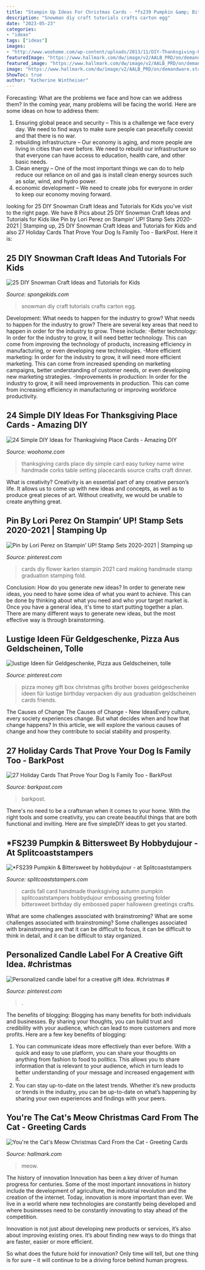 ```yaml
---
title: "Stampin Up Ideas For Christmas Cards - *fs239 Pumpkin &amp; Bittersweet By Hobbydujour"
description: "Snowman diy craft tutorials crafts carton egg"
date: "2023-05-23"
categories:
- "ideas"
tags: ["ideas"]
images:
- "http://www.woohome.com/wp-content/uploads/2013/11/DIY-Thanksgiving-Place-Cards-22.jpg"
featuredImage: "https://www.hallmark.com/dw/image/v2/AALB_PRD/on/demandware.static/-/Sites-hallmark-master/default/dw07b9ee51/images/finished-goods/Cats-Meow-Christmas-Card-From-the-Cat_299XZH5804_04.jpg?sw=1920"
featured_image: "https://www.hallmark.com/dw/image/v2/AALB_PRD/on/demandware.static/-/Sites-hallmark-master/default/dw07b9ee51/images/finished-goods/Cats-Meow-Christmas-Card-From-the-Cat_299XZH5804_04.jpg?sw=1920"
image: "https://www.hallmark.com/dw/image/v2/AALB_PRD/on/demandware.static/-/Sites-hallmark-master/default/dw07b9ee51/images/finished-goods/Cats-Meow-Christmas-Card-From-the-Cat_299XZH5804_04.jpg?sw=1920"
ShowToc: true
author: "Katherine Wintheiser"
---
```



Forecasting: What are the problems we face and how can we address them?
In the coming year, many problems will be facing the world. Here are some ideas on how to address them: 
1. Ensuring global peace and security – This is a challenge we face every day. We need to find ways to make sure people can peacefully coexist and that there is no war. 
2. rebuilding infrastructure – Our economy is aging, and more people are living in cities than ever before. We need to rebuild our infrastructure so that everyone can have access to education, health care, and other basic needs. 
3. Clean energy – One of the most important things we can do to help reduce our reliance on oil and gas is install clean energy sources such as solar, wind, and hydro power. 
4. economic development – We need to create jobs for everyone in order to keep our economy moving forward.

	

		
looking for 25 DIY Snowman Craft Ideas and Tutorials for Kids you've visit to the right page. We have 8 Pics about 25 DIY Snowman Craft Ideas and Tutorials for Kids like Pin by Lori Perez on Stampin’ UP! Stamp Sets 2020-2021 | Stamping up, 25 DIY Snowman Craft Ideas and Tutorials for Kids and also 27 Holiday Cards That Prove Your Dog Is Family Too - BarkPost. Here it is:
		
    
## 25 DIY Snowman Craft Ideas And Tutorials For Kids

<img loading=lazy src="http://spongekids.com/wp-content/uploads/2016/12/diy-snowman/23-diy-snowman-crafts-for-kids.jpg" onerror="this.onerror=null;this.src='https://tse3.mm.bing.net/th?id=OIP.k1Jtik1hc2IcRgwS9Fp_QQHaOu&amp;pid=15.1';" alt="25 DIY Snowman Craft Ideas and Tutorials for Kids">

_Source: spongekids.com_

>snowman diy craft tutorials crafts carton egg. 

	

Development: What needs to happen for the industry to grow?
What needs to happen for the industry to grow? 
There are several key areas that need to happen in order for the industry to grow. These include: 
-Better technology: In order for the industry to grow, it will need better technology. This can come from improving the technology of products, increasing efficiency in manufacturing, or even developing new technologies. 
-More efficient marketing: In order for the industry to grow, it will need more efficient marketing. This can come from increased spending on marketing campaigns, better understanding of customer needs, or even developing new marketing strategies. 
-Improvements in production: In order for the industry to grow, it will need improvements in production. This can come from increasing efficiency in manufacturing or improving workforce productivity.

    
## 24 Simple DIY Ideas For Thanksgiving Place Cards - Amazing DIY

<img loading=lazy src="http://www.woohome.com/wp-content/uploads/2013/11/DIY-Thanksgiving-Place-Cards-22.jpg" onerror="this.onerror=null;this.src='https://tse4.mm.bing.net/th?id=OIP.oNDfsGogfHYEMdcgp1sY4AHaLH&amp;pid=15.1';" alt="24 Simple DIY Ideas for Thanksgiving Place Cards - Amazing DIY">

_Source: woohome.com_

>thanksgiving cards place diy simple card easy turkey name wine handmade corks table setting placecards source crafts craft dinner. 

	

What is creativity?
Creativity is an essential part of any creative person’s life. It allows us to come up with new ideas and concepts, as well as to produce great pieces of art. Without creativity, we would be unable to create anything great.

    
## Pin By Lori Perez On Stampin’ UP! Stamp Sets 2020-2021 | Stamping Up

<img loading=lazy src="https://i.pinimg.com/736x/82/72/29/8272293b4e9ea23e37bd226396f70ed2.jpg" onerror="this.onerror=null;this.src='https://tse3.mm.bing.net/th?id=OIP.Wk_M8pnRRc__PkVHLMvOjAHaJ3&amp;pid=15.1';" alt="Pin by Lori Perez on Stampin’ UP! Stamp Sets 2020-2021 | Stamping up">

_Source: pinterest.com_

>cards diy flower karten stampin 2021 card making handmade stamp graduation stamping fold. 

	

Conclusion: How do you generate new ideas?
In order to generate new ideas, you need to have some idea of what you want to achieve. This can be done by thinking about what you need and who your target market is. Once you have a general idea, it's time to start putting together a plan. There are many different ways to generate new ideas, but the most effective way is through brainstorming.

    
## Lustige Ideen Für Geldgeschenke, Pizza Aus Geldscheinen, Tolle

<img loading=lazy src="https://i.pinimg.com/736x/be/ba/04/beba041f274c35f3c483d281969883af.jpg" onerror="this.onerror=null;this.src='https://tse1.mm.bing.net/th?id=OIP.QGqO0Jzw4yKzgzt9uz3oTgHaNK&amp;pid=15.1';" alt="lustige Ideen für Geldgeschenke, Pizza aus Geldscheinen, tolle">

_Source: pinterest.com_

>pizza money gift box christmas gifts brother boxes geldgeschenke ideen für lustige birthday verpacken diy aus graduation geldscheinen cards friends. 

	

The Causes of Change
The Causes of Change - New IdeasEvery culture, every society experiences change. But what decides when and how that change happens? In this article, we will explore the various causes of change and how they contribute to social stability and prosperity.

    
## 27 Holiday Cards That Prove Your Dog Is Family Too - BarkPost

<img loading=lazy src="https://barkpost.com/wp-content/uploads/2015/10/naughty.jpg" onerror="this.onerror=null;this.src='https://tse2.mm.bing.net/th?id=OIP.ClDOaNRWUtUos0-Wf4bI1AHaLH&amp;pid=15.1';" alt="27 Holiday Cards That Prove Your Dog Is Family Too - BarkPost">

_Source: barkpost.com_

>barkpost. 

	

There's no need to be a craftsman when it comes to your home. With the right tools and some creativity, you can create beautiful things that are both functional and inviting. Here are five simpleDIY ideas to get you started.

    
## *FS239 Pumpkin &amp; Bittersweet By Hobbydujour - At Splitcoaststampers

<img loading=lazy src="http://images.splitcoaststampers.com/data/gallery/500/2011/09/04/100_3540_by_hobbydujour.jpg" onerror="this.onerror=null;this.src='https://tse2.mm.bing.net/th?id=OIP.IZe0hzHpUO-B5DngTFPgGgAAAA&amp;pid=15.1';" alt="*FS239 Pumpkin &amp; Bittersweet by hobbydujour - at Splitcoaststampers">

_Source: splitcoaststampers.com_

>cards fall card handmade thanksgiving autumn pumpkin splitcoaststampers hobbydujour embossing greeting folder bittersweet birthday diy embossed paper halloween greetings crafts. 

	

What are some challenges associated with brainstroming?
What are some challenges associated with brainstroming?
Some challenges associated with brainstroming are that it can be difficult to focus, it can be difficult to think in detail, and it can be difficult to stay organized.

    
## Personalized Candle Label For A Creative Gift Idea. #christmas #

<img loading=lazy src="https://i.pinimg.com/736x/a5/2a/a7/a52aa7d585d698fac245c0faac756ea4.jpg" onerror="this.onerror=null;this.src='https://tse2.mm.bing.net/th?id=OIP.SiHJgb0cpIK2dRLnVLrGfQHaLH&amp;pid=15.1';" alt="Personalized candle label for a creative gift idea. #christmas #">

_Source: pinterest.com_

>. 

	

The benefits of blogging:
Blogging has many benefits for both individuals and businesses. By sharing your thoughts, you can build trust and credibility with your audience, which can lead to more customers and more profits. Here are a few key benefits of blogging: 
1. You can communicate ideas more effectively than ever before. With a quick and easy to use platform, you can share your thoughts on anything from fashion to food to politics. This allows you to share information that is relevant to your audience, which in turn leads to better understanding of your message and increased engagement with it. 
2. You can stay up-to-date on the latest trends. Whether it’s new products or trends in the industry, you can be up-to-date on what’s happening by sharing your own experiences and findings with your peers.

    
## You&#039;re The Cat&#039;s Meow Christmas Card From The Cat - Greeting Cards

<img loading=lazy src="https://www.hallmark.com/dw/image/v2/AALB_PRD/on/demandware.static/-/Sites-hallmark-master/default/dw07b9ee51/images/finished-goods/Cats-Meow-Christmas-Card-From-the-Cat_299XZH5804_04.jpg?sw=1920" onerror="this.onerror=null;this.src='https://tse4.mm.bing.net/th?id=OIP.afrEKMlICKiGbQHEUYG-TwHaHa&amp;pid=15.1';" alt="You&#039;re the Cat&#039;s Meow Christmas Card From the Cat - Greeting Cards">

_Source: hallmark.com_

>meow. 

	

The history of innovation
Innovation has been a key driver of human progress for centuries. Some of the most important innovations in history include the development of agriculture, the industrial revolution and the creation of the internet.
Today, innovation is more important than ever. We live in a world where new technologies are constantly being developed and where businesses need to be constantly innovating to stay ahead of the competition.

Innovation is not just about developing new products or services, it’s also about improving existing ones. It’s about finding new ways to do things that are faster, easier or more efficient.

So what does the future hold for innovation? Only time will tell, but one thing is for sure – it will continue to be a driving force behind human progress.

